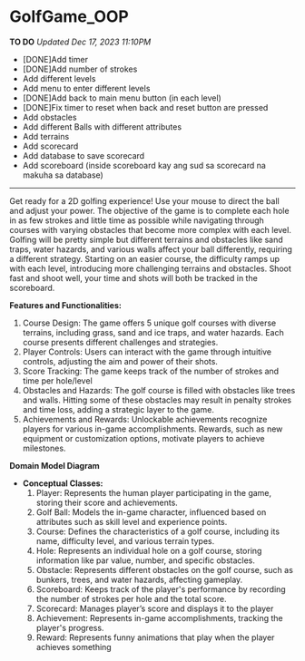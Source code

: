 # GolfGame_OOP

**TO DO**
_Updated Dec 17, 2023 11:10PM_

- [DONE]Add timer
- [DONE]Add number of strokes
- Add different levels
- Add menu to enter different levels
- [DONE]Add back to main menu button (in each level)
- [DONE]Fix timer to reset when back and reset button are pressed
- Add obstacles
- Add different Balls with different attributes
- Add terrains
- Add scorecard
- Add database to save scorecard
- Add scoreboard (inside scoreboard kay ang sud sa scorecard na makuha sa database)

---

Get ready for a 2D golfing experience! Use your mouse to direct the ball and adjust your power. The objective of the game is to complete each hole in as few strokes and little time as possible while navigating through courses with varying obstacles that become more complex with each level.
Golfing will be pretty simple but different terrains and obstacles like sand traps, water hazards, and various walls affect your ball differently, requiring a different strategy. Starting on an easier course, the difficulty ramps up with each level, introducing more challenging terrains and obstacles.
Shoot fast and shoot well, your time and shots will both be tracked in the scoreboard.

**Features and Functionalities:**

1. Course Design: The game offers 5 unique golf courses with diverse terrains, including grass, sand and ice traps, and water hazards. Each course presents different challenges and strategies.
2. Player Controls: Users can interact with the game through intuitive controls, adjusting the aim and power of their shots.
3. Score Tracking: The game keeps track of the number of strokes and time per hole/level
4. Obstacles and Hazards: The golf course is filled with obstacles like trees and walls. Hitting some of these obstacles may result in penalty strokes and time loss, adding a strategic layer to the game.
5. Achievements and Rewards: Unlockable achievements recognize players for various in-game accomplishments. Rewards, such as new equipment or customization options, motivate players to achieve milestones.

**Domain Model Diagram**

- **Conceptual Classes:**
  1. Player: Represents the human player participating in the game, storing their score and achievements.
  2. Golf Ball: Models the in-game character, influenced based on attributes such as skill level and experience points.
  3. Course: Defines the characteristics of a golf course, including its name, difficulty level, and various terrain types.
  4. Hole: Represents an individual hole on a golf course, storing information like par value, number, and specific obstacles.
  5. Obstacle: Represents different obstacles on the golf course, such as bunkers, trees, and water hazards, affecting gameplay.
  6. Scoreboard: Keeps track of the player's performance by recording the number of strokes per hole and the total score.
  7. Scorecard: Manages player’s score and displays it to the player
  8. Achievement: Represents in-game accomplishments, tracking the player's progress.
  9. Reward: Represents funny animations that play when the player achieves something
